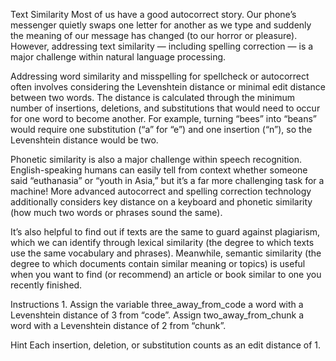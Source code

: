 Text Similarity
Most of us have a good autocorrect story. Our phone’s messenger quietly swaps one letter for another as we type and suddenly the meaning of our message has changed (to our horror or pleasure). However, addressing text similarity — including spelling correction — is a major challenge within natural language processing.

Addressing word similarity and misspelling for spellcheck or autocorrect often involves considering the Levenshtein distance or minimal edit distance between two words. The distance is calculated through the minimum number of insertions, deletions, and substitutions that would need to occur for one word to become another. For example, turning “bees” into “beans” would require one substitution (“a” for “e”) and one insertion (“n”), so the Levenshtein distance would be two.

Phonetic similarity is also a major challenge within speech recognition. English-speaking humans can easily tell from context whether someone said “euthanasia” or “youth in Asia,” but it’s a far more challenging task for a machine! More advanced autocorrect and spelling correction technology additionally considers key distance on a keyboard and phonetic similarity (how much two words or phrases sound the same).

It’s also helpful to find out if texts are the same to guard against plagiarism, which we can identify through lexical similarity (the degree to which texts use the same vocabulary and phrases). Meanwhile, semantic similarity (the degree to which documents contain similar meaning or topics) is useful when you want to find (or recommend) an article or book similar to one you recently finished.

Instructions
1.
Assign the variable three_away_from_code a word with a Levenshtein distance of 3 from “code”. Assign two_away_from_chunk a word with a Levenshtein distance of 2 from “chunk”.

Hint
Each insertion, deletion, or substitution counts as an edit distance of 1.